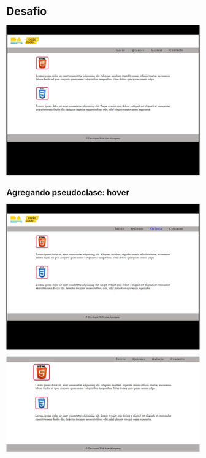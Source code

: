 # Desafio
 
![](screenshot/img1.jpg)

## Agregando pseudoclase: hover
![](screenshot/img2.jpg)

![](screenshot/img3.jpg)
